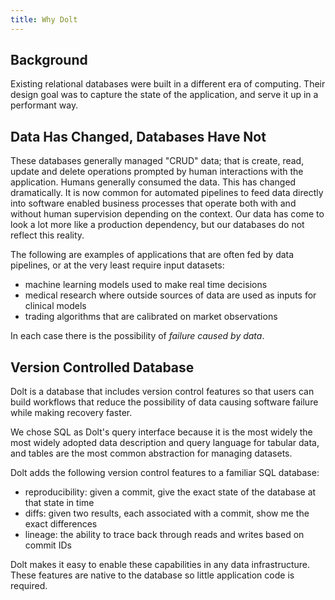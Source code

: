 ```yaml
---
title: Why Dolt
---
```


## Background
Existing relational databases were built in a different era of computing. Their design goal was to capture the state of the application, and serve it up in a performant way.

## Data Has Changed, Databases Have Not
These databases generally managed "CRUD" data; that is create, read, update and delete operations prompted by human interactions with the application. Humans generally consumed the data. This has changed dramatically. It is now common for automated pipelines to feed data directly into software enabled business processes that operate both with and without human supervision depending on the context. Our data has come to look a lot more like a production dependency, but our databases do not reflect this reality.

The following are examples of applications that are often fed by data pipelines, or at the very least require input datasets:
- machine learning models used to make real time decisions
- medical research where outside sources of data are used as inputs for clinical models
- trading algorithms that are calibrated on market observations

In each case there is the possibility of _failure caused by data_.

## Version Controlled Database
Dolt is a database that includes version control features so that users can build workflows that reduce the possibility of data causing software failure while making recovery faster.

We chose SQL as Dolt's query interface because it is the most widely the most widely adopted data description and query language for tabular data, and tables are the most common abstraction for managing datasets.

Dolt adds the following version control features to a familiar SQL database:
- reproducibility: given a commit, give the exact state of the database at that state in time
- diffs: given two results, each associated with a commit, show me the exact differences
- lineage: the ability to trace back through reads and writes based on commit IDs

Dolt makes it easy to enable these capabilities in any data infrastructure. These features are native to the database so little application code is required.
